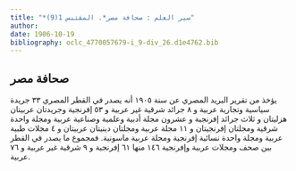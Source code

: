 ```yaml
---
title: "*سير العلم : صحافة مصر*. المقتبس 1(9)"
author: 
date: 1906-10-19
bibliography: oclc_4770057679-i_9-div_26.d1e4762.bib
---
```




##  صحافة مصر 


 يؤخذ من تقرير البريد المصري عن سنة  ١٩٠٥  أنه يصدر في القطر المصري  ٣٣  جريدة سياسية وتجارية عربية و  ٨  جرائد شرقية غير عربية و  ٥٣  إفرنجية وجريدتان عربيتان هزليتان و  ثلاث  جرائد إفرنجية و  عشرون  مجلة أدبية وعلمية وصناعية عربية ومجلة واحدة شرقية ومجلتان إفرنجيتان و  ١١  مجلة عربية ومجلتان دينيتان عربيتان و  ٤  مجلات طبية عربية ومجلة واحدة نسائية إفرنجية ومجلة عربية ماسونية. فمجموع ما يصدر في القطر بين صحف ومجلات عربية وإفرنجية  ١٤٦  منها  ٦١  إفرنجية و  ٩  شرقية غير عربية و  ٧٦  عربية. 
